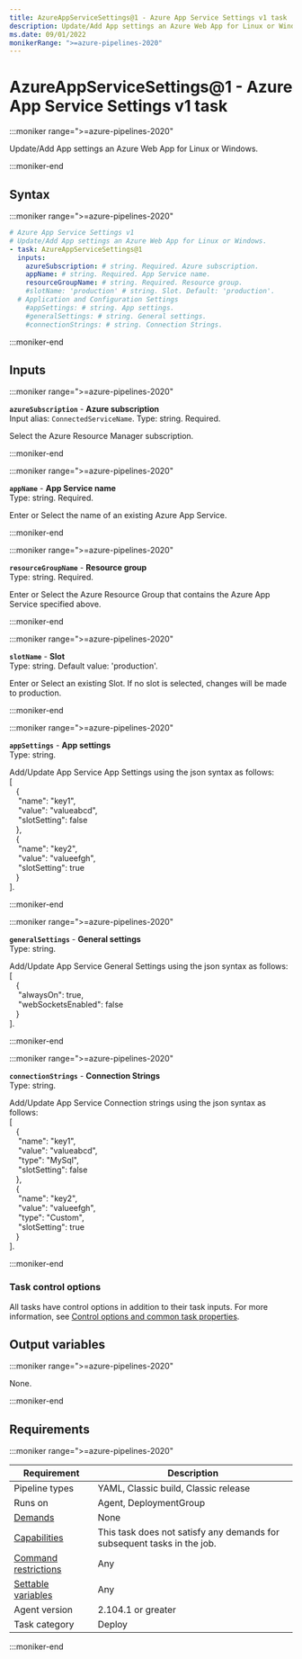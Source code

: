 ```yaml
---
title: AzureAppServiceSettings@1 - Azure App Service Settings v1 task
description: Update/Add App settings an Azure Web App for Linux or Windows.
ms.date: 09/01/2022
monikerRange: ">=azure-pipelines-2020"
---
```


# AzureAppServiceSettings@1 - Azure App Service Settings v1 task

<!-- :::description::: -->
:::moniker range=">=azure-pipelines-2020"

<!-- :::editable-content name="description"::: -->
Update/Add App settings an Azure Web App for Linux or Windows.
<!-- :::editable-content-end::: -->

:::moniker-end
<!-- :::description-end::: -->

<!-- :::syntax::: -->
## Syntax

:::moniker range=">=azure-pipelines-2020"

```yaml
# Azure App Service Settings v1
# Update/Add App settings an Azure Web App for Linux or Windows.
- task: AzureAppServiceSettings@1
  inputs:
    azureSubscription: # string. Required. Azure subscription. 
    appName: # string. Required. App Service name. 
    resourceGroupName: # string. Required. Resource group. 
    #slotName: 'production' # string. Slot. Default: 'production'.
  # Application and Configuration Settings
    #appSettings: # string. App settings. 
    #generalSettings: # string. General settings. 
    #connectionStrings: # string. Connection Strings.
```

:::moniker-end
<!-- :::syntax-end::: -->

<!-- :::inputs::: -->
## Inputs

<!-- :::item name="azureSubscription"::: -->
:::moniker range=">=azure-pipelines-2020"

**`azureSubscription`** - **Azure subscription**<br>
Input alias: `ConnectedServiceName`. Type: string. Required.<br>
<!-- :::editable-content name="helpMarkDown"::: -->
Select the Azure Resource Manager subscription.
<!-- :::editable-content-end::: -->

:::moniker-end
<!-- :::item-end::: -->
<!-- :::item name="appName"::: -->
:::moniker range=">=azure-pipelines-2020"

**`appName`** - **App Service name**<br>
Type: string. Required.<br>
<!-- :::editable-content name="helpMarkDown"::: -->
Enter or Select the name of an existing Azure App Service.
<!-- :::editable-content-end::: -->

:::moniker-end
<!-- :::item-end::: -->
<!-- :::item name="resourceGroupName"::: -->
:::moniker range=">=azure-pipelines-2020"

**`resourceGroupName`** - **Resource group**<br>
Type: string. Required.<br>
<!-- :::editable-content name="helpMarkDown"::: -->
Enter or Select the Azure Resource Group that contains the Azure App Service specified above.
<!-- :::editable-content-end::: -->

:::moniker-end
<!-- :::item-end::: -->
<!-- :::item name="slotName"::: -->
:::moniker range=">=azure-pipelines-2020"

**`slotName`** - **Slot**<br>
Type: string. Default value: 'production'.<br>
<!-- :::editable-content name="helpMarkDown"::: -->
Enter or Select an existing Slot. If no slot is selected, changes will be made to production.
<!-- :::editable-content-end::: -->

:::moniker-end
<!-- :::item-end::: -->
<!-- :::item name="appSettings"::: -->
:::moniker range=">=azure-pipelines-2020"

**`appSettings`** - **App settings**<br>
Type: string.<br>
<!-- :::editable-content name="helpMarkDown"::: -->
Add/Update App Service App Settings using the json syntax as follows:<br/> [<br/>&nbsp;&nbsp; {<br/>&nbsp;&nbsp;&nbsp;&nbsp;"name": "key1", <br/>&nbsp;&nbsp;&nbsp;&nbsp;"value": "valueabcd",<br/>&nbsp;&nbsp;&nbsp;&nbsp;"slotSetting": false <br/> &nbsp;&nbsp; },<br/>&nbsp;&nbsp; {<br/>&nbsp;&nbsp;&nbsp;&nbsp;"name": "key2", <br/>&nbsp;&nbsp;&nbsp;&nbsp;"value": "valueefgh",<br/>&nbsp;&nbsp;&nbsp;&nbsp;"slotSetting": true <br/> &nbsp;&nbsp; }<br/>].
<!-- :::editable-content-end::: -->

:::moniker-end
<!-- :::item-end::: -->
<!-- :::item name="generalSettings"::: -->
:::moniker range=">=azure-pipelines-2020"

**`generalSettings`** - **General settings**<br>
Type: string.<br>
<!-- :::editable-content name="helpMarkDown"::: -->
Add/Update App Service General Settings using the json syntax as follows:<br/> [<br/>&nbsp;&nbsp; {<br/>&nbsp;&nbsp;&nbsp;&nbsp;"alwaysOn": true, <br/>&nbsp;&nbsp;&nbsp;&nbsp;"webSocketsEnabled": false<br/> &nbsp;&nbsp; }<br/>].
<!-- :::editable-content-end::: -->

:::moniker-end
<!-- :::item-end::: -->
<!-- :::item name="connectionStrings"::: -->
:::moniker range=">=azure-pipelines-2020"

**`connectionStrings`** - **Connection Strings**<br>
Type: string.<br>
<!-- :::editable-content name="helpMarkDown"::: -->
Add/Update App Service Connection strings using the json syntax as follows:<br/> [<br/>&nbsp;&nbsp; {<br/>&nbsp;&nbsp;&nbsp;&nbsp;"name": "key1", <br/>&nbsp;&nbsp;&nbsp;&nbsp;"value": "valueabcd",<br/>&nbsp;&nbsp;&nbsp;&nbsp;"type": "MySql", <br/> &nbsp;&nbsp;&nbsp;&nbsp;"slotSetting": false <br/> &nbsp;&nbsp; },<br/>&nbsp;&nbsp; {<br/>&nbsp;&nbsp;&nbsp;&nbsp;"name": "key2", <br/>&nbsp;&nbsp;&nbsp;&nbsp;"value": "valueefgh",<br/>&nbsp;&nbsp;&nbsp;&nbsp;"type": "Custom", <br/> &nbsp;&nbsp;&nbsp;&nbsp;"slotSetting": true <br/> &nbsp;&nbsp; }<br/>].
<!-- :::editable-content-end::: -->

:::moniker-end
<!-- :::item-end::: -->

### Task control options

All tasks have control options in addition to their task inputs. For more information, see [Control options and common task properties](/azure/devops/pipelines/yaml-schema/steps-task#common-task-properties).
<!-- :::inputs-end::: -->

<!-- :::outputVariables::: -->
## Output variables

:::moniker range=">=azure-pipelines-2020"

None.

:::moniker-end
<!-- :::outputVariables-end::: -->

<!-- :::remarks::: -->
<!-- :::editable-content name="remarks"::: -->
<!-- :::editable-content-end::: -->
<!-- :::remarks-end::: -->

<!-- :::examples::: -->
<!-- :::editable-content name="examples"::: -->
<!-- :::editable-content-end::: -->
<!-- :::examples-end::: -->

<!-- :::properties::: -->
## Requirements

:::moniker range=">=azure-pipelines-2020"

| Requirement | Description |
|-------------|-------------|
| Pipeline types | YAML, Classic build, Classic release |
| Runs on | Agent, DeploymentGroup |
| [Demands](/azure/devops/pipelines/process/demands) | None |
| [Capabilities](/azure/devops/pipelines/agents/agents#capabilities) | This task does not satisfy any demands for subsequent tasks in the job. |
| [Command restrictions](/azure/devops/pipelines/security/templates#agent-logging-command-restrictions) | Any |
| [Settable variables](/azure/devops/pipelines/security/templates#agent-logging-command-restrictions) | Any |
| Agent version |  2.104.1 or greater |
| Task category | Deploy |

:::moniker-end
<!-- :::properties-end::: -->

<!-- :::see-also::: -->
<!-- :::editable-content name="seeAlso"::: -->
<!-- :::editable-content-end::: -->
<!-- :::see-also-end::: -->